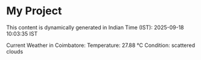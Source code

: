 # My Project

This content is dynamically generated in Indian Time (IST): 2025-09-18 10:03:35 IST


Current Weather in Coimbatore:
Temperature: 27.88 °C
Condition: scattered clouds

